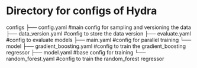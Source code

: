 # Directory for configs of Hydra

configs
├── config.yaml   #main config for sampling and versioning the data
├── data_version.yaml  #config to store the data version
├── evaluate.yaml      #config to evaluate models
├── main.yaml          #config for parallel training 
└── model
    ├── gradient_boosting.yaml   #config to train the gradient_boosting regressor
    ├── model.yaml               #base config for training
    └── random_forest.yaml       #config to train the random_forest regressor
